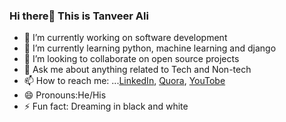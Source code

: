 
### Hi there👋 This is Tanveer Ali 



- 🔭 I’m currently working on software development
- 🌱 I’m currently learning python, machine learning and django
- 👯 I’m looking to collaborate on open source projects
- 💬 Ask me about  anything related to Tech and Non-tech 
- 📫 How to reach me: ...[LinkedIn](https://www.linkedin.com/in/tanver-ali-16a331180/), [Quora](https://www.quora.com/profile/Tanveer-Ali-55), [YouTobe](https://www.youtube.com/channel/UCCU4l2KF8hvw3U8ufKXUjtA)
- 😄 Pronouns:He/His
- ⚡ Fun fact: Dreaming in black and white
